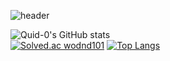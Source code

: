 ![header](https://capsule-render.vercel.app/api?type=waving&&height=200&section=header&text=LeeJaeUng🛫&fontSize=70&color=timeGradient&fontColor=2d2d2d&fontAlign=70&fontAlignY=40)

![Quid-0's GitHub stats](https://github-readme-stats.vercel.app/api?username=Quid-0&show_icons=true&bg_color=30,e96443,904e95&title_color=fff&text_color=fff&icon_color=fff)   
[![Solved.ac wodnd101](http://mazassumnida.wtf/api/v2/generate_badge?boj=wodnd101)](https://solved.ac/wodnd101)
[![Top Langs](https://github-readme-stats.vercel.app/api/top-langs/?username=Quid-0&layout=compact&title_color=000)](https://github.com/Quid-0/github-readme-stats)

